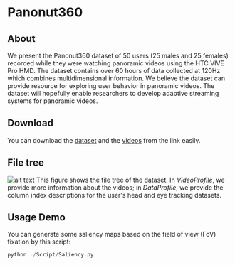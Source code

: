 # Panonut360

## About
We present the Panonut360 dataset of 50 users (25 males and 25 females) recorded while they were watching panoramic videos using the HTC VIVE Pro HMD. The dataset contains over 60 hours of data collected at 120Hz which combines multidimensional information. We believe the dataset can provide resource for exploring user behavior in panoramic videos. The dataset will hopefully enable researchers to develop adaptive streaming systems for panoramic videos.

## Download
You can download the [dataset](https://drive.google.com/drive/folders/1g85yjNeFpTD_R6mMyQk9hy7oQrWaRiE_)  and the [videos](https://drive.google.com/drive/folders/1Nmi7QxqnQ7srXQXIQxdYWd1PV72-WMHm) from the link easily.

## File tree
![alt text](img\filetree.bmp)
This figure shows the file tree of the dataset. In *VideoProfile*, we provide more information about the videos; in *DataProfile*, we provide the column index descriptions for the user's head and eye tracking datasets.

## Usage Demo
You can generate some saliency maps based on the field of view (FoV) fixation by this script:

```python
python ./Script/Saliency.py
```

